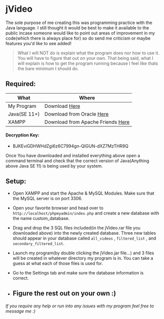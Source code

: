 # jVideo
The sole purpose of me creating this was programming practice with the Java language. 
I still thought it would be best to make it available to the public incase someone would like to point out areas of improvement in my code(which there is always place for) so do send me criticism or maybe features you'd like to see added!
>What I will NOT do is explain what the program does nor how to use it. You will have to figure that out on your own. 
>That being said, what I will explain is how to get the program running because I feel like thats the bare minimum I should do.

## Required:
| What | Where |
| ---- | ----- |
| My Program | Download [Here](https://mega.nz/file/60cSRDDQ) |
| Java(SE 11+) | Download from Oracle [Here](https://www.oracle.com/java/technologies/javase-downloads.html) |
| XAMPP | Download from Apache Friends [Here](https://www.apachefriends.org/download.html) |

#### Decryption Key: 
- BJKEviGDHWHdZgi6z6C7994gn-QIGUN-dXZ7MzTHR9Q

Once You have downloaded and installed everything above open a command terminal and check that the correct version of Java(Anything above Java SE 11) is being used by your system.

## Setup:
- Open XAMPP and start the Apache & MySQL Modules. Make sure that the MySQL server is on port 3306.

- Open your favorite browser and head over to ``` http://localhost/phpmyadmin/index.php ``` and create a new database with the name custom_database.

- Drag and drop the 3 SQL files included(in the jVideo.rar file you downloaded above) into the newly created database. Three new tables should appear in your database called ``` all_videos ``` , ``` filtered_list ``` , and ``` secondary_filtered_list ```.

- Launch my program(by double clicking the jVideo.jar file...) and 3 files will be created in whatever directory my program is in. You can take a guess at what each of those files is used for.

- Go to the Settings tab and make sure the database information is correct.

- ## Figure the rest out on your own :)


###### If you require any help or run into any issues with my program feel free to message me :)
